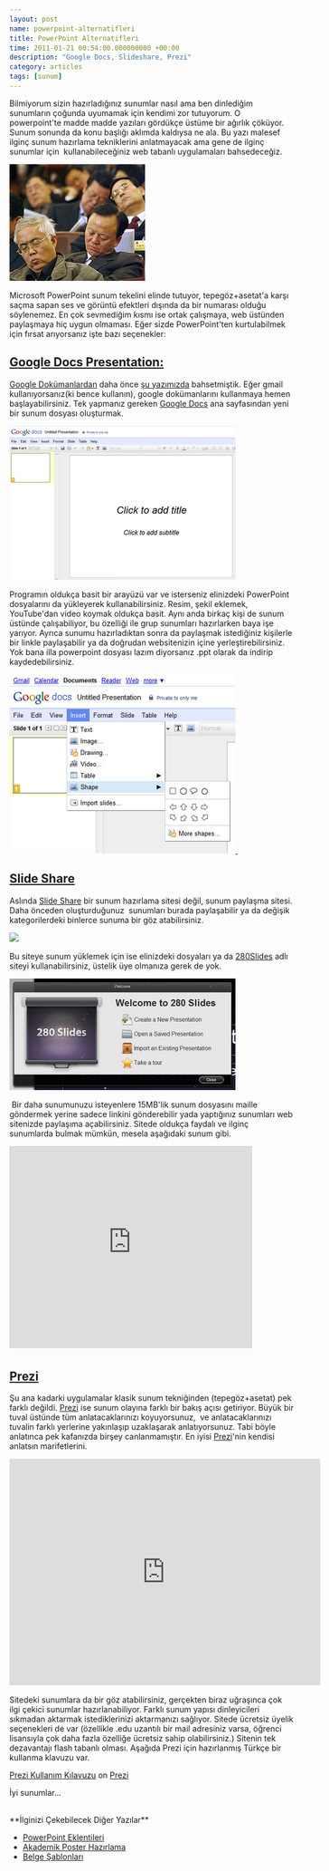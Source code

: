 ```yaml
--- 
layout: post 
name: powerpoint-alternatifleri 
title: PowerPoint Alternatifleri 
time: 2011-01-21 00:54:00.000000000 +00:00 
description: "Google Docs, Slideshare, Prezi"
category: articles
tags: [sunum]
---
```


Bilmiyorum sizin hazırladığınız sunumlar nasıl ama ben dinlediğim sunumların çoğunda uyumamak için kendimi zor tutuyorum. O powerpoint'te madde madde yazıları gördükçe üstüme bir ağırlık çöküyor. Sunum sonunda da konu başlığı aklımda kaldıysa ne ala. Bu yazı malesef ilginç sunum hazırlama tekniklerini anlatmayacak ama gene de ilginç sunumlar için  kullanabileceğiniz web tabanlı uygulamaları bahsedeceğiz.

![](/images/boring_lecture.jpg)

Microsoft PowerPoint sunum tekelini elinde tutuyor, tepegöz+asetat'a karşı saçma sapan ses ve görüntü efektleri dışında da bir numarası olduğu söylenemez. En çok sevmediğim kısmı ise ortak çalışmaya, web üstünden paylaşmaya hiç uygun olmaması.
Eğer sizde PowerPoint'ten kurtulabilmek için fırsat arıyorsanız işte bazı seçenekler:

## [Google Docs Presentation:](http://docs.google.com/)

[Google Dokümanlardan](http://docs.google.com/) daha önce [şu yazımızda](http://asuyatuyolar.org/2010/08/internet-ustunden-ofis-programlar.html) bahsetmiştik. Eğer gmail kullanıyorsanız(ki bence kullanın), google dokümanlarını kullanmaya hemen başlayabilirsiniz. Tek yapmanız gereken [Google Docs](http://docs.google.com/) ana sayfasından yeni bir sunum dosyası oluşturmak.

[![](/images/google_sunum1.png)](/images/google_sunum1.png)

Programın oldukça basit bir arayüzü var ve isterseniz elinizdeki PowerPoint dosyalarını da yükleyerek kullanabilirsiniz. Resim, şekil eklemek, YouTube'dan video koymak oldukça basit.
Aynı anda birkaç kişi de sunum üstünde çalışabiliyor, bu özelliği ile grup sunumları hazırlarken baya işe yarıyor. Ayrıca sunumu hazırladıktan sonra da paylaşmak istediğiniz kişilerle bir linkle paylaşabilir ya da doğrudan websitenizin içine yerleştirebilirsiniz. Yok bana illa powerpoint dosyası lazım diyorsanız .ppt olarak da indirip kaydedebilirsiniz.

[![](/images/google_sunum2.png) ](/images/google_sunum2.png)


## [Slide Share](http://www.slideshare.net/)

Aslında [Slide Share](http://www.slideshare.net/) bir sunum hazırlama sitesi değil, sunum paylaşma sitesi. Daha önceden oluşturduğunuz  sunumları burada paylaşabilir ya da değişik kategorilerdeki binlerce sunuma bir göz atabilirsiniz.

[![](/images/slideshare.png)](http://www.slideshare.net/)

Bu siteye sunum yüklemek için ise elinizdeki dosyaları ya da [280Slides](http://280slides.com/) adlı siteyi kullanabilirsiniz, üstelik üye olmanıza gerek de yok.

[![](/images/280_slides.png)](http://280slides.com)

 Bir daha sunumunuzu isteyenlere 15MB'lik sunum dosyasını maille göndermek yerine sadece linkini gönderebilir yada yaptığınız sunumları web sitenizde paylaşıma açabilirsiniz.
Sitede oldukça faydalı ve ilginç sunumlarda bulmak mümkün, mesela aşağıdaki sunum gibi.

<iframe src="http://www.slideshare.net/slideshow/embed_code/5038209?rel=0" width="427" height="356" frameborder="0" marginwidth="0" marginheight="0" scrolling="no" style="border:1px solid #CCC;border-width:1px 1px 0;margin-bottom:5px" allowfullscreen> </iframe> <div style="margin-bottom:5px"> </div>

## [Prezi](http://prezi.com/)

Şu ana kadarki uygulamalar klasik sunum tekniğinden (tepegöz+asetat) pek farklı değildi. [Prezi](http://prezi.com/) ise sunum olayına farklı bir bakış açısı getiriyor. Büyük bir tuval üstünde tüm anlatacaklarınızı koyuyorsunuz,  ve anlatacaklarınızı tuvalin farklı yerlerine yakınlaşıp uzaklaşarak anlatıyorsunuz. Tabi böyle anlatınca pek kafanızda birşey canlanmamıştır. En iyisi [Prezi](http://prezi.com/)'nin kendisi anlatsın marifetlerini.

<iframe src="http://prezi.com/embed/cqmxgc-xv9jh/?bgcolor=ffffff&amp;lock_to_path=0&amp;autoplay=0&amp;autohide_ctrls=0&amp;features=undefined&amp;disabled_features=undefined" width="550" height="400" frameBorder="0"></iframe>

Sitedeki sunumlara da bir göz atabilirsiniz, gerçekten biraz uğraşınca çok ilgi çekici sunumlar hazırlanabiliyor. Farklı sunum yapısı dinleyicileri sıkmadan aktarmak istediklerinizi aktarmanızı sağlıyor. Sitede ücretsiz üyelik seçenekleri de var (özellikle .edu uzantılı bir mail adresiniz varsa, öğrenci lisansıyla çok daha fazla özelliğe ücretsiz sahip olabilirsiniz.) Sitenin tek dezavantajı flash tabanlı olması.
Aşağıda Prezi için hazırlanmış Türkçe bir kullanma klavuzu var.

[Prezi Kullanım Kılavuzu](http://prezi.com/quyurvxlb-k8/prezi-kullanm-klavuzu/ "Prezi Kullanım Kılavuzu") on [Prezi](http://prezi.com/)


İyi sunumlar...


<br>
**İlginizi Çekebilecek Diğer Yazılar**

-   [PowerPoint Eklentileri](http://asuyatuyolar.blogspot.com/2011/03/power-point-eklentileri.html)
-   [Akademik Poster Hazırlama](http://asuyatuyolar.blogspot.com/2010/06/akademik-poster-hazirlama.html)
-   [Belge Şablonları](http://asuyatuyolar.blogspot.com/2011/03/belge-sablonlar.html)


